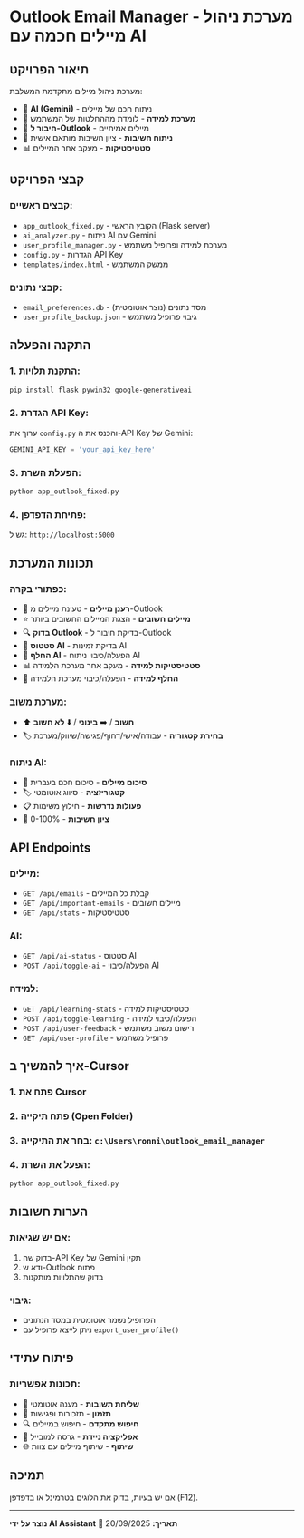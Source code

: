 # Outlook Email Manager - מערכת ניהול מיילים חכמה עם AI

## תיאור הפרויקט
מערכת ניהול מיילים מתקדמת המשלבת:
- 🤖 **AI (Gemini)** - ניתוח חכם של מיילים
- 🧠 **מערכת למידה** - לומדת מההחלטות של המשתמש
- 📧 **חיבור ל-Outlook** - מיילים אמיתיים
- 🎯 **ניתוח חשיבות** - ציון חשיבות מותאם אישית
- 📊 **סטטיסטיקות** - מעקב אחר המיילים

## קבצי הפרויקט

### קבצים ראשיים:
- `app_outlook_fixed.py` - הקובץ הראשי (Flask server)
- `ai_analyzer.py` - ניתוח AI עם Gemini
- `user_profile_manager.py` - מערכת למידה ופרופיל משתמש
- `config.py` - הגדרות API Key
- `templates/index.html` - ממשק המשתמש

### קבצי נתונים:
- `email_preferences.db` - מסד נתונים (נוצר אוטומטית)
- `user_profile_backup.json` - גיבוי פרופיל משתמש

## התקנה והפעלה

### 1. התקנת תלויות:
```bash
pip install flask pywin32 google-generativeai
```

### 2. הגדרת API Key:
ערוך את `config.py` והכנס את ה-API Key של Gemini:
```python
GEMINI_API_KEY = 'your_api_key_here'
```

### 3. הפעלת השרת:
```bash
python app_outlook_fixed.py
```

### 4. פתיחת הדפדפן:
גש ל: `http://localhost:5000`

## תכונות המערכת

### כפתורי בקרה:
- 🔄 **רענן מיילים** - טעינת מיילים מ-Outlook
- ⭐ **מיילים חשובים** - הצגת המיילים החשובים ביותר
- 🔍 **בדוק Outlook** - בדיקת חיבור ל-Outlook
- 🤖 **סטטוס AI** - בדיקת זמינות AI
- 🔄 **החלף AI** - הפעלה/כיבוי ניתוח AI
- 📊 **סטטיסטיקות למידה** - מעקב אחר מערכת הלמידה
- 🧠 **החלף למידה** - הפעלה/כיבוי מערכת הלמידה

### מערכת משוב:
- ⬆️ **חשוב** / ➡️ **בינוני** / ⬇️ **לא חשוב**
- 🏷️ **בחירת קטגוריה** - עבודה/אישי/דחוף/פגישה/שיווק/מערכת

### ניתוח AI:
- 📝 **סיכום מיילים** - סיכום חכם בעברית
- 🏷️ **קטגוריזציה** - סיווג אוטומטי
- 📋 **פעולות נדרשות** - חילוץ משימות
- 🎯 **ציון חשיבות** - 0-100%

## API Endpoints

### מיילים:
- `GET /api/emails` - קבלת כל המיילים
- `GET /api/important-emails` - מיילים חשובים
- `GET /api/stats` - סטטיסטיקות

### AI:
- `GET /api/ai-status` - סטטוס AI
- `POST /api/toggle-ai` - הפעלה/כיבוי AI

### למידה:
- `GET /api/learning-stats` - סטטיסטיקות למידה
- `POST /api/toggle-learning` - הפעלה/כיבוי למידה
- `POST /api/user-feedback` - רישום משוב משתמש
- `GET /api/user-profile` - פרופיל משתמש

## איך להמשיך ב-Cursor

### 1. פתח את Cursor
### 2. פתח תיקייה (Open Folder)
### 3. בחר את התיקייה: `c:\Users\ronni\outlook_email_manager`
### 4. הפעל את השרת:
```bash
python app_outlook_fixed.py
```

## הערות חשובות

### אם יש שגיאות:
1. בדוק שה-API Key של Gemini תקין
2. ודא ש-Outlook פתוח
3. בדוק שהתלויות מותקנות

### גיבוי:
- הפרופיל נשמר אוטומטית במסד הנתונים
- ניתן לייצא פרופיל עם `export_user_profile()`

## פיתוח עתידי

### תכונות אפשריות:
- 📧 **שליחת תשובות** - מענה אוטומטי
- 📅 **תזמון** - תזכורות ופגישות
- 🔍 **חיפוש מתקדם** - חיפוש במיילים
- 📱 **אפליקציה ניידת** - גרסה למובייל
- 🌐 **שיתוף** - שיתוף מיילים עם צוות

## תמיכה
אם יש בעיות, בדוק את הלוגים בטרמינל או בדפדפן (F12).

---
**נוצר על ידי AI Assistant** 🤖
**תאריך:** 20/09/2025


